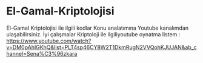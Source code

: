 # El-Gamal-Kriptolojisi
El-Gamal Kriptolojisi ile ilgili kodlar
Konu analatımına Youtube kanalımdan ulaşabilirsiniz. İyi çalışmalar
Kriptoloji ile ilgiliyoutube oynatma listem : https://www.youtube.com/watch?v=DM0pAhIGKhQ&list=PLT4sp46CY8W2T1DkmRugN2VVQohKJUJAN&ab_channel=Sena%C3%96zkara

